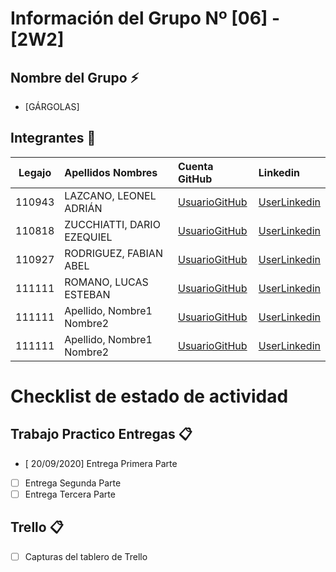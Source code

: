# Información del Grupo Nº [06] - [2W2]


## Nombre del Grupo :zap:

* [GÁRGOLAS]


## Integrantes :busts_in_silhouette:

| Legajo| Apellidos Nombres  | Cuenta GitHub | Linkedin
| :------: | :-------- | :-------- | :-------- |
| 110943 | LAZCANO, LEONEL ADRIÁN |[UsuarioGitHub](https://github.com/LeonelLazcano-2w2-110943)|[UserLinkedin](https://www.linkedin.com/in/leonel-lazcano-5a026b182/)|
| 110818 | ZUCCHIATTI, DARIO EZEQUIEL |[UsuarioGitHub](https://github.com/EzeZeta)|[UserLinkedin](https://www.linkedin.com/in/ezequiel-zucchiatti-335590183/)|
| 110927 | RODRIGUEZ, FABIAN ABEL |[UsuarioGitHub](https://github.com/fabian12rodriguez)|[UserLinkedin](https://www.linkedin.com/in/fabian-rodriguez-969304168/)|
| 111111 | ROMANO, LUCAS ESTEBAN |[UsuarioGitHub](https://github.com/lromano111108)|[UserLinkedin](https://ar.linkedin.com/)|
| 111111 | Apellido, Nombre1 Nombre2 |[UsuarioGitHub](https://github.com/xxxx)|[UserLinkedin](https://ar.linkedin.com/)|
| 111111 | Apellido, Nombre1 Nombre2 |[UsuarioGitHub](https://github.com/xxxx)|[UserLinkedin](https://ar.linkedin.com/)|


# Checklist de estado de actividad

## Trabajo Practico Entregas :clipboard:
- [ 20/09/2020] Entrega Primera Parte
- [ ] Entrega Segunda Parte
- [ ] Entrega Tercera Parte

## Trello :clipboard:
- [ ] Capturas del tablero de Trello
